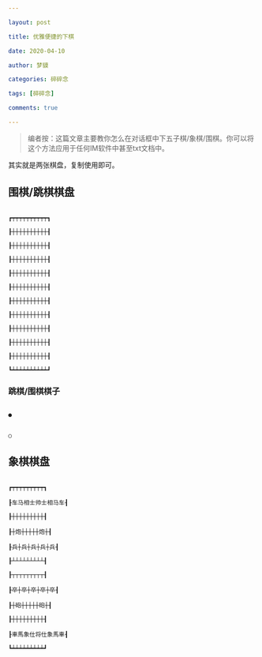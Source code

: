 ```yaml
---

layout: post

title: 优雅便捷的下棋

date: 2020-04-10

author: 梦貘

categories: 碎碎念

tags: [碎碎念]

comments: true

--- 
```


> 编者按：这篇文章主要教你怎么在对话框中下五子棋/象棋/围棋。你可以将这个方法应用于任何IM软件中甚至txt文档中。

其实就是两张棋盘，复制使用即可。

## 围棋/跳棋棋盘

```

┏┯┯┯┯┯┯┯┯┯┯┓

┠┼┼┼┼┼┼┼┼┼┼┨

┠┼┼┼┼┼┼┼┼┼┼┨

┠┼┼┼┼┼┼┼┼┼┼┨

┠┼┼┼┼┼┼┼┼┼┼┨

┠┼┼┼┼┼┼┼┼┼┼┨

┠┼┼┼┼┼┼┼┼┼┼┨

┠┼┼┼┼┼┼┼┼┼┼┨

┠┼┼┼┼┼┼┼┼┼┼┨

┠┼┼┼┼┼┼┼┼┼┼┨

┠┼┼┼┼┼┼┼┼┼┼┨

┗┷┷┷┷┷┷┷┷┷┷┛

```

### 跳棋/围棋棋子

```

●

```

```

○

```

## 象棋棋盘

```

┏┯┯┯┯┯┯┯┯┯┓

┠车马相士帅士相马车┨

┠┼┼┼┼┼┼┼┼┼┨

┠┼炮┼┼┼┼┼炮┼┨

┠兵┼兵┼兵┼兵┼兵┨

┠┴┴┴┴┴┴┴┴┴┨

┠┬┬┬┬┬┬┬┬┬┨

┠卒┼卒┼卒┼卒┼卒┨

┠┼砲┼┼┼┼┼砲┼┨

┠┼┼┼┼┼┼┼┼┼┨

┠車馬象仕将仕象馬車┨

┗┷┷┷┷┷┷┷┷┷┛

```
